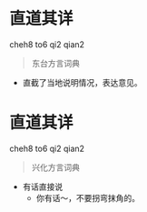 # 直道其详
cheh8 to6 qi2 qian2
> 东台方言词典
- 直截了当地说明情况，表达意见。

# 直道其详
cheh8 to6 qi2 qian2
> 兴化方言词典
- 有话直接说
  - 你有话～，不要拐弯抹角的。
